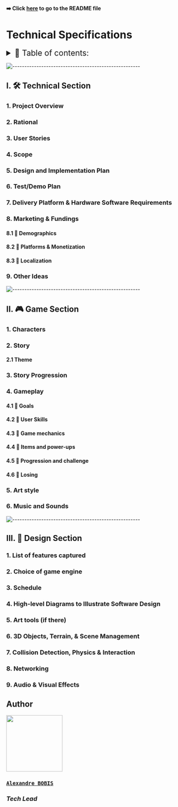 #### ➡️ Click [here](https://github.com/algosup/2022-2023-project-4-game-design-Team-1/blob/main/README.md) to go to the README file

# Technical Specifications

<details>
<summary style="font-size:150%;">
    📖 Table of contents:
</summary>

- [Technical Specifications](#technical-specifications)
  - [I. 🛠️ Technical Section](#i-️-technical-section)
    - [1. Project Overview](#1-project-overview)
    - [2. Rational](#2-rational)
    - [3. User Stories](#3-user-stories)
    - [4. Scope](#4-scope)
    - [5. Design and Implementation Plan](#5-design-and-implementation-plan)
    - [6. Test/Demo Plan](#6-testdemo-plan)
    - [7. Delivery Platform \& Hardware Software Requirements](#7-delivery-platform--hardware-software-requirements)
    - [8. Marketing \& Fundings](#8-marketing--fundings)
      - [8.1 🔸 Demographics](#81--demographics)
      - [8.2 🔸 Platforms \& Monetization](#82--platforms--monetization)
      - [8.3 🔸 Localization](#83--localization)
    - [9. Other Ideas](#9-other-ideas)
  - [II. 🎮 Game Section](#ii--game-section)
    - [1. Characters](#1-characters)
    - [2. Story](#2-story)
      - [2.1 Theme](#21-theme)
    - [3. Story Progression](#3-story-progression)
    - [4. Gameplay](#4-gameplay)
      - [4.1 🔸 Goals](#41--goals)
      - [4.2 🔸 User Skills](#42--user-skills)
      - [4.3 🔸 Game mechanics](#43--game-mechanics)
      - [4.4 🔸 Items and power-ups](#44--items-and-power-ups)
      - [4.5 🔸 Progression and challenge](#45--progression-and-challenge)
      - [4.6 🔸 Losing](#46--losing)
    - [5. Art style](#5-art-style)
    - [6. Music and Sounds](#6-music-and-sounds)
  - [III. 🎨 Design Section](#iii--design-section)
    - [1. List of features captured](#1-list-of-features-captured)
    - [2. Choice of game engine](#2-choice-of-game-engine)
    - [3. Schedule](#3-schedule)
    - [4. High-level Diagrams to Illustrate Software Design](#4-high-level-diagrams-to-illustrate-software-design)
    - [5. Art tools (if there)](#5-art-tools-if-there)
    - [6. 3D Objects, Terrain, \& Scene Management](#6-3d-objects-terrain--scene-management)
    - [7. Collision Detection, Physics \& Interaction](#7-collision-detection-physics--interaction)
    - [8. Networking](#8-networking)
    - [9. Audio \& Visual Effects](#9-audio--visual-effects)
  - [Author](#author)
    - [**`Alexandre BOBIS`**](#alexandre-bobis)
    - [*Tech Lead*](#tech-lead)

</details>

![-----------------------------------------------------](https://raw.githubusercontent.com/andreasbm/readme/master/assets/lines/rainbow.png)

## I. 🛠️ Technical Section

### 1. Project Overview

### 2. Rational

### 3. User Stories

### 4. Scope

### 5. Design and Implementation Plan

### 6. Test/Demo Plan

### 7. Delivery Platform & Hardware Software Requirements

### 8. Marketing & Fundings

#### 8.1 🔸 Demographics

#### 8.2 🔸 Platforms & Monetization

#### 8.3 🔸 Localization

### 9. Other Ideas

![-----------------------------------------------------](https://raw.githubusercontent.com/andreasbm/readme/master/assets/lines/rainbow.png)

## II. 🎮 Game Section

### 1. Characters

### 2. Story

#### 2.1 Theme

### 3. Story Progression

### 4. Gameplay

#### 4.1 🔸 Goals

#### 4.2 🔸 User Skills

#### 4.3 🔸 Game mechanics

#### 4.4 🔸 Items and power-ups

#### 4.5 🔸 Progression and challenge

#### 4.6 🔸 Losing

### 5. Art style

### 6. Music and Sounds

![-----------------------------------------------------](https://raw.githubusercontent.com/andreasbm/readme/master/assets/lines/rainbow.png)

## III. 🎨 Design Section

### 1. List of features captured

### 2. Choice of game engine

### 3. Schedule

### 4. High-level Diagrams to Illustrate Software Design

### 5. Art tools (if there)

### 6. 3D Objects, Terrain, & Scene Management

### 7. Collision Detection, Physics & Interaction

### 8. Networking

### 9. Audio & Visual Effects

## Author

<img src="https://avatars.githubusercontent.com/u/91249694?v=4" width="150">

### [**`Alexandre BOBIS`**](https://github.com/AlexandreBobis)

### *Tech Lead*
